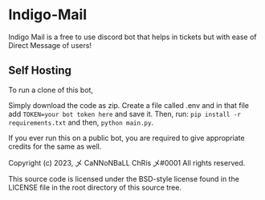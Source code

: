 # Indigo-Mail

Indigo Mail is a free to use discord bot that helps in tickets but with ease of Direct Message of users!

## Self Hosting
To run a clone of this bot,

Simply download the code as zip. Create a file called .env and in that file add `TOKEN=your bot token here` and save it. Then, run: `pip install -r requirements.txt` and then, `python main.py`.

If you ever run this on a public bot, you are required to give appropriate credits for the same as well.

Copyright (c) 2023, 乄 CaNNoNBaLL ChRis 乄#0001
All rights reserved.

This source code is licensed under the BSD-style license found in the
LICENSE file in the root directory of this source tree. 

